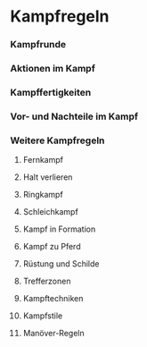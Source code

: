 # Kampfregeln

### Kampfrunde

### Aktionen im Kampf

### Kampffertigkeiten

### Vor- und Nachteile im Kampf

### Weitere Kampfregeln

1. Fernkampf
 
2. Halt verlieren
 
 
3. Ringkampf
 
 
4. Schleichkampf
 
 
5. Kampf in Formation
 
 
6. Kampf zu Pferd
 
 
7. Rüstung und Schilde
 
 
8. Trefferzonen
 
 
9. Kampftechniken
 
 
10. Kampfstile
 
 
11. Manöver-Regeln
